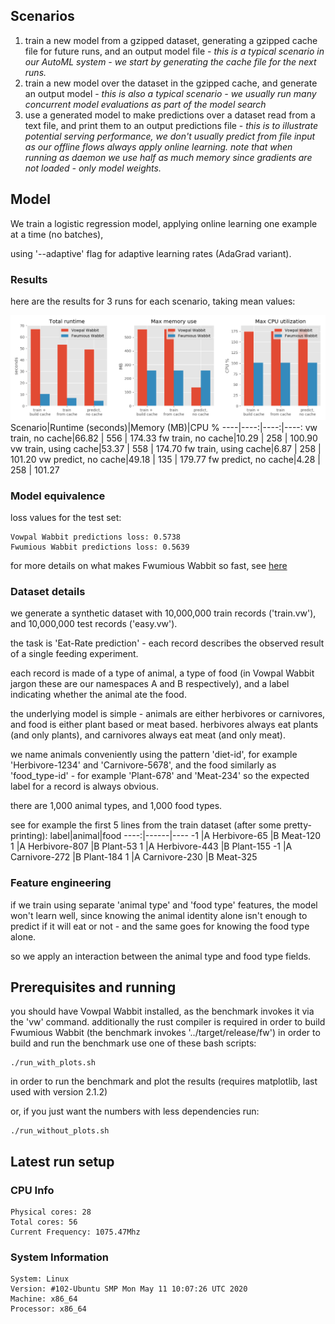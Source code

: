 ## Scenarios
1. train a new model from a gzipped dataset, generating a gzipped cache file for future runs, and an output model file - *this is a typical scenario in our AutoML system - we start by generating the cache file for the next runs.*
1. train a new model over the dataset in the gzipped cache, and generate an output model - *this is also a typical scenario - we usually run many concurrent model evaluations as part of the model search*
1. use a generated model to make predictions over a dataset read from a text file, and print them to an output predictions file - *this is to illustrate potential serving performance, we don't usually predict from file input as our offline flows always apply online learning. note that when running as daemon we use half as much memory since gradients are not loaded - only model weights.*


## Model

We train a logistic regression model, applying online learning one example at a time (no batches), 

using '--adaptive' flag for adaptive learning rates (AdaGrad variant).

### Results
here are the results for 3 runs for each scenario, taking mean values:

![benchmark results](benchmark_results.png)
Scenario|Runtime (seconds)|Memory (MB)|CPU %
----|----:|----:|----:
vw train, no cache|66.82 | 556 | 174.33
fw train, no cache|10.29 | 258 | 100.90
vw train, using cache|53.37 | 558 | 174.70
fw train, using cache|6.87 | 258 | 101.20
vw predict, no cache|49.18 | 135 | 179.77
fw predict, no cache|4.28 | 258 | 101.27


### Model equivalence
loss values for the test set:
```
Vowpal Wabbit predictions loss: 0.5738
Fwumious Wabbit predictions loss: 0.5639
```


for more details on what makes Fwumious Wabbit so fast, see [here](https://github.com/outbrain/fwumious_wabbit/blob/benchmark/SPEED.md)
### Dataset details
we generate a synthetic dataset with 10,000,000 train records ('train.vw'), and 10,000,000 test records ('easy.vw').

the task is 'Eat-Rate prediction' - each record describes the observed result of a single feeding experiment.

each record is made of a type of animal, a type of food (in Vowpal Wabbit jargon these are our namespaces A and B respectively), and a label indicating whether the animal ate the food.

the underlying model is simple - animals are either herbivores or carnivores,
and food is either plant based or meat based.
herbivores always eat plants (and only plants), and carnivores always eat meat (and only meat).

we name animals conveniently using the pattern 'diet-id', for example 'Herbivore-1234' and 'Carnivore-5678',
and the food similarly as 'food_type-id' - for example 'Plant-678'
 and 'Meat-234' so the expected label for a record is always obvious.

there are 1,000 animal types, and 1,000 food types.


see for example the first 5 lines from the train dataset (after some pretty-printing):
label|animal|food
----:|------|----
-1 |A Herbivore-65 |B Meat-120
1 |A Herbivore-807 |B Plant-53
1 |A Herbivore-443 |B Plant-155
-1 |A Carnivore-272 |B Plant-184
1 |A Carnivore-230 |B Meat-325


### Feature engineering
if we train using separate 'animal type' and 'food type' features, the model won't learn well, 
since knowing the animal identity alone isn't enough to predict if it will eat or not - and the same 
goes for knowing the food type alone.

so we apply an interaction between the animal type and food type fields.

## Prerequisites and running
you should have Vowpal Wabbit installed, as the benchmark invokes it via the 'vw' command.
additionally the rust compiler is required in order to build Fwumious Wabbit (the benchmark invokes '../target/release/fw') 
in order to build and run the benchmark use one of these bash scripts:
```
./run_with_plots.sh
```
in order to run the benchmark and plot the results (requires matplotlib, last used with version 2.1.2)

or, if you just want the numbers with less dependencies run:
```
./run_without_plots.sh
```

## Latest run setup

### CPU Info
```
Physical cores: 28
Total cores: 56
Current Frequency: 1075.47Mhz
```
### System Information
```
System: Linux
Version: #102-Ubuntu SMP Mon May 11 10:07:26 UTC 2020
Machine: x86_64
Processor: x86_64
```
